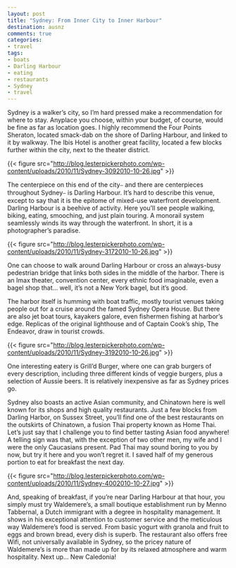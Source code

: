 ```yaml
---
layout: post
title: "Sydney: From Inner City to Inner Harbour"
destination: ausnz
comments: true
categories:
- travel
tags:
- boats
- Darling Harbour
- eating
- restaurants
- Sydney
- travel
---
```

Sydney is a walker’s city, so I’m hard pressed make a recommendation for where to stay. Anyplace you choose, within your budget, of course, would be fine as far as location goes. I highly recommend the Four Points Sheraton, located smack-dab on the shore of Darling Harbour, and linked to it by walkway. The Ibis Hotel is another great facility, located a few blocks further within the city, next to the theater district.

{{< figure src="http://blog.lesterpickerphoto.com/wp-content/uploads/2010/11/Sydney-3092010-10-26.jpg" >}}

The centerpiece on this end of the city⎯ and there are centerpieces throughout Sydney⎯ is Darling Harbour. It’s hard to describe this venue, except to say that it is the epitome of mixed-use waterfront development. Darling Harbour is a beehive of activity. Here you’ll see people walking, biking, eating, smooching, and just plain touring. A monorail system seamlessly winds its way through the waterfront. In short, it is a photographer’s paradise.

{{< figure src="http://blog.lesterpickerphoto.com/wp-content/uploads/2010/11/Sydney-3172010-10-26.jpg" >}}

One can choose to walk around Darling Harbour or cross an always-busy pedestrian bridge that links both sides in the middle of the harbor. There is an Imax theater, convention center, every ethnic food imaginable, even a bagel shop that… well, it’s not a New York bagel, but it’s good.

The harbor itself is humming with boat traffic, mostly tourist venues taking people out for a cruise around the famed Sydney Opera House. But there are also jet boat tours, kayakers galore, even fishermen fishing at harbor’s edge. Replicas of the original lighthouse and of Captain Cook’s ship, The Endeavor, draw in tourist crowds.

{{< figure src="http://blog.lesterpickerphoto.com/wp-content/uploads/2010/11/Sydney-3192010-10-26.jpg" >}}

One interesting eatery is Grill’d Burger, where one can grab burgers of every description, including three different kinds of veggie burgers, plus a selection of Aussie beers. It is relatively inexpensive as far as Sydney prices go.

Sydney also boasts an active Asian community, and Chinatown here is well known for its shops and high quality restaurants. Just a few blocks from Darling Harbor, on Sussex Street, you’ll find one of the best restaurants on the outskirts of Chinatown, a fusion Thai property known as Home Thai. Let’s just say that I challenge you to find better tasting Asian food anywhere! A telling sign was that, with the exception of two other men, my wife and I were the only Caucasians present. Pad Thai may sound boring to you by now, but try it here and you won’t regret it. I saved half of my generous portion to eat for breakfast the next day.

{{< figure src="http://blog.lesterpickerphoto.com/wp-content/uploads/2010/11/Sydney-4002010-10-27.jpg" >}}

And, speaking of breakfast, if you’re near Darling Harbour at that hour, you simply must try Waldemere’s, a small boutique establishment run by Menno Tabbernal, a Dutch immigrant with a degree in hospitality management. It shows in his exceptional attention to customer service and the meticulous way Waldemere’s food is served. From basic yogurt with granola and fruit to eggs and brown bread, every dish is superb. The restaurant also offers free Wifi, not universally available in Sydney, so the pricey nature of Waldemere’s is more than made up for by its relaxed atmosphere and warm hospitality.   Next up… New Caledonia!